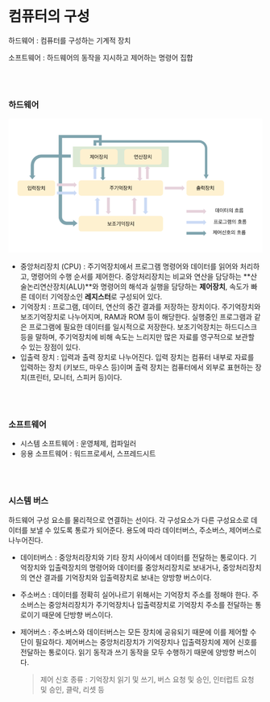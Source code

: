 # 컴퓨터의 구성

하드웨어 : 컴퓨터를 구성하는 기계적 장치

소프트웨어 : 하드웨어의 동작을 지시하고 제어하는 명령어 집합

</br>
</br>

### 하드웨어

![800px-하드웨어_구성](컴퓨터구성.assets/800px-하드웨어_구성.png)

- 중앙처리장치 (CPU) : 주기억장치에서 프로그램 명령어와 데이터를 읽어와 처리하고, 명령어의 수행 순서를 제어한다. 중앙처리장치는 비교와 연산을 담당하는 **산술논리연산장치(ALU)**와 명령어의 해석과 실행을 담당하는 **제어장치**, 속도가 빠른 데이터 기억장소인 **레지스터**로 구성되어 있다.
- 기억장치 : 프로그램, 데이터, 연산의 중간 결과를 저장하는 장치이다. 주기억장치와 보조기억장치로 나누어지며, RAM과 ROM 등이 해당한다. 실행중인 프로그램과 같은 프로그램에 필요한 데이터를 일시적으로 저장한다. 보조기억장치는 하드디스크 등을 말하며, 주기억장치에 비해 속도는 느리지만 많은 자료를 영구적으로 보관할 수 있는 장점이 있다.
- 입출력 장치 : 입력과 출력 장치로 나누어진다. 입력 장치는 컴퓨터 내부로 자료를 입력하는 장치 (키보드, 마우스 등)이며 출력 장치는 컴퓨터에서 외부로 표현하는 장치(프린터, 모니터, 스피커 등)이다.

</br>
</br>

### 소프트웨어

- 시스템 소프트웨어 : 운영체제, 컴파일러
- 응용 소프트웨어 : 워드프로세서, 스프레드시트

</br>
</br>

### 시스템 버스

하드웨어 구성 요소를 물리적으로 연결하는 선이다. 각 구성요소가 다른 구성요소로 데이터를 보낼 수 있도록 통로가 되어준다. 용도에 따라 데이터버스, 주소버스, 제어버스로 나누어진다.

- 데이터버스 : 중앙처리장치와 기타 장치 사이에서 데이터를 전달하는 통로이다. 기억장치와 입출력장치의 명령어와 데이터를 중앙처리장치로 보내거나, 중앙처리장치의 연산 결과를 기억장치와 입출력장치로 보내는 양방향 버스이다. 

- 주소버스 : 데이터를 정확히 실어나르기 위해서는 기억장치 주소를 정해야 한다. 주소버스는 중앙처리장치가 주기억장치나 입출력장치로 기억장치 주소를 전달하는 통로이기 때문에 단방향 버스이다.

- 제어버스 : 주소버스와 데이터버스는 모든 장치에 공유되기 때문에 이를 제어할 수단이 필요하다. 제어버스는 중앙처리장치가 기억장치나 입출력장치에 제어 신호를 전달하는 통로이다. 읽기 동작과 쓰기 동작을 모두 수행하기 때문에 양방향 버스이다.

  > 제어 신호 종류 : 기억장치 읽기 및 쓰기, 버스 요청 및 승인, 인터럽트 요청 및 승인, 클락, 리셋 등

